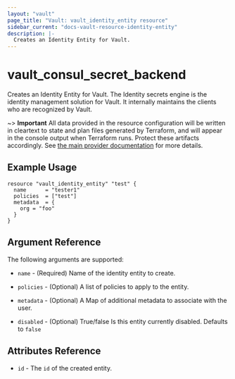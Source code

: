 ```yaml
---
layout: "vault"
page_title: "Vault: vault_identity_entity resource"
sidebar_current: "docs-vault-resource-identity-entity"
description: |-
  Creates an Identity Entity for Vault.
---
```


# vault\_consul\_secret\_backend

Creates an Identity Entity for Vault. The Identity secrets engine is the identity management solution for Vault. It internally maintains the clients who are recognized by Vault.

~> **Important** All data provided in the resource configuration will be
written in cleartext to state and plan files generated by Terraform, and
will appear in the console output when Terraform runs. Protect these
artifacts accordingly. See
[the main provider documentation](../index.html)
for more details.

## Example Usage

```hcl
resource "vault_identity_entity" "test" {
  name      = "tester1"
  policies  = ["test"]
  metadata  = {
    org = "foo"
  }
}
```

## Argument Reference

The following arguments are supported:

* `name` - (Required) Name of the identity entity to create.

* `policies` - (Optional) A list of policies to apply to the entity.

* `metadata` - (Optional) A Map of additional metadata to associate with the user.

* `disabled` - (Optional) True/false Is this entity currently disabled. Defaults to `false`

## Attributes Reference

* `id` - The `id` of the created entity.
